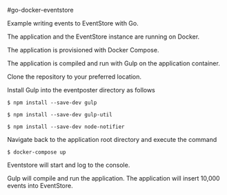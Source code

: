 #go-docker-eventstore

Example writing events to EventStore with Go.

The application and the EventStore instance are running on Docker.

The application is provisioned with Docker Compose.

The application is compiled and run with Gulp on the application container.

Clone the repository to your preferred location.

Install Gulp into the eventposter directory as follows

`$ npm install --save-dev gulp`

`$ npm install --save-dev gulp-util`

`$ npm install --save-dev node-notifier`

Navigate back to the application root directory and execute the command

`$ docker-compose up`

Eventstore will start and log to the console.

Gulp will compile and run the application. The application will insert 10,000 events into EventStore.

